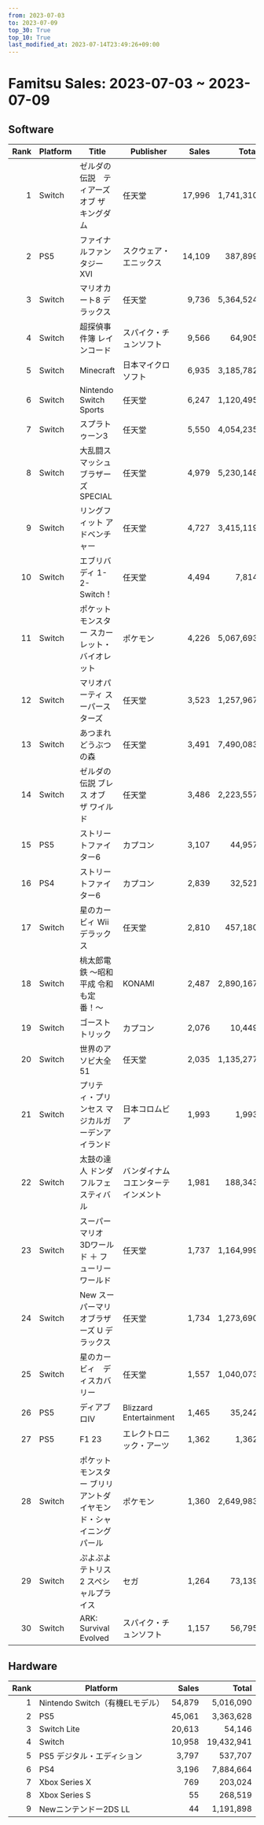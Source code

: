 ```yaml
---
from: 2023-07-03
to: 2023-07-09
top_30: True
top_10: True
last_modified_at: 2023-07-14T23:49:26+09:00
---
```

# Famitsu Sales: 2023-07-03 ~ 2023-07-09
## Software
| Rank | Platform | Title | Publisher | Sales | Total | Rate | New |
| -: | -- | -- | -- | -: | -: | -: | -- |
| 1 | Switch | ゼルダの伝説　ティアーズ オブ ザ キングダム | 任天堂 | 17,996 | 1,741,310 | 20% |  |
| 2 | PS5 | ファイナルファンタジーXVI | スクウェア・エニックス | 14,109 | 387,899 | 20% |  |
| 3 | Switch | マリオカート8 デラックス | 任天堂 | 9,736 | 5,364,524 | 20% |  |
| 4 | Switch | 超探偵事件簿 レインコード | スパイク・チュンソフト | 9,566 | 64,905 | 20% |  |
| 5 | Switch | Minecraft | 日本マイクロソフト | 6,935 | 3,185,782 | 20% |  |
| 6 | Switch | Nintendo Switch Sports | 任天堂 | 6,247 | 1,120,495 | 20% |  |
| 7 | Switch | スプラトゥーン3 | 任天堂 | 5,550 | 4,054,235 | 20% |  |
| 8 | Switch | 大乱闘スマッシュブラザーズ SPECIAL | 任天堂 | 4,979 | 5,230,148 | 20% |  |
| 9 | Switch | リングフィット アドベンチャー | 任天堂 | 4,727 | 3,415,119 | 20% |  |
| 10 | Switch | エブリバディ 1-2-Switch！ | 任天堂 | 4,494 | 7,814 | 80% |  |
| 11 | Switch | ポケットモンスター スカーレット・バイオレット | ポケモン | 4,226 | 5,067,693 | 20% |  |
| 12 | Switch | マリオパーティ スーパースターズ | 任天堂 | 3,523 | 1,257,967 | 20% |  |
| 13 | Switch | あつまれ どうぶつの森 | 任天堂 | 3,491 | 7,490,083 | 20% |  |
| 14 | Switch | ゼルダの伝説 ブレス オブ ザ ワイルド | 任天堂 | 3,486 | 2,223,557 | 20% |  |
| 15 | PS5 | ストリートファイター6 | カプコン | 3,107 | 44,957 | 40% |  |
| 16 | PS4 | ストリートファイター6 | カプコン | 2,839 | 32,521 | 20% |  |
| 17 | Switch | 星のカービィ Wii デラックス | 任天堂 | 2,810 | 457,180 | 20% |  |
| 18 | Switch | 桃太郎電鉄 〜昭和 平成 令和も定番！〜 | KONAMI | 2,487 | 2,890,167 | 20% |  |
| 19 | Switch | ゴースト トリック | カプコン | 2,076 | 10,449 | 40% |  |
| 20 | Switch | 世界のアソビ大全51 | 任天堂 | 2,035 | 1,135,277 | 20% |  |
| 21 | Switch | プリティ・プリンセス マジカルガーデンアイランド | 日本コロムビア | 1,993 | 1,993 | 80% | **New** |
| 22 | Switch | 太鼓の達人 ドンダフルフェスティバル | バンダイナムコエンターテインメント | 1,981 | 188,343 | 20% |  |
| 23 | Switch | スーパーマリオ 3Dワールド ＋ フューリーワールド | 任天堂 | 1,737 | 1,164,999 | 20% |  |
| 24 | Switch | New スーパーマリオブラザーズ U デラックス | 任天堂 | 1,734 | 1,273,690 | 20% |  |
| 25 | Switch | 星のカービィ　ディスカバリー | 任天堂 | 1,557 | 1,040,073 | 20% |  |
| 26 | PS5 | ディアブロIV | Blizzard Entertainment | 1,465 | 35,242 | 20% |  |
| 27 | PS5 | F1 23 | エレクトロニック・アーツ | 1,362 | 1,362 | 80% | **New** |
| 28 | Switch | ポケットモンスター ブリリアントダイヤモンド・シャイニングパール | ポケモン | 1,360 | 2,649,983 | 20% |  |
| 29 | Switch | ぷよぷよテトリス2 スペシャルプライス | セガ | 1,264 | 73,139 | 20% |  |
| 30 | Switch | ARK: Survival Evolved | スパイク・チュンソフト | 1,157 | 56,795 | 20% |  |

## Hardware
| Rank | Platform | Sales | Total |
| -: | -- | -: | -: |
| 1 | Nintendo Switch（有機ELモデル） | 54,879 | 5,016,090 |
| 2 | PS5 | 45,061 | 3,363,628 |
| 3 | Switch Lite | 20,613 | 54,146 |
| 4 | Switch | 10,958 | 19,432,941 |
| 5 | PS5 デジタル・エディション | 3,797 | 537,707 |
| 6 | PS4 | 3,196 | 7,884,664 |
| 7 | Xbox Series X | 769 | 203,024 |
| 8 | Xbox Series S | 55 | 268,519 |
| 9 | Newニンテンドー2DS LL | 44 | 1,191,898 |